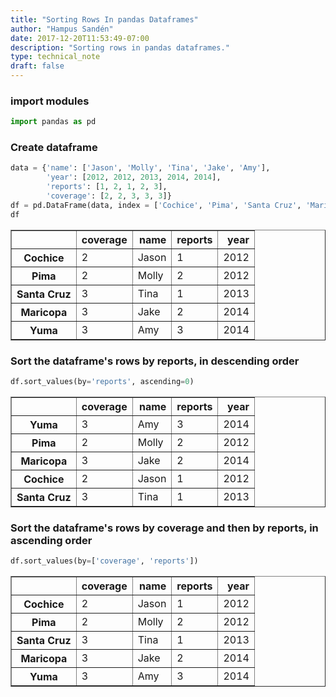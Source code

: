 ```yaml
---
title: "Sorting Rows In pandas Dataframes"
author: "Hampus Sandén"
date: 2017-12-20T11:53:49-07:00
description: "Sorting rows in pandas dataframes."
type: technical_note
draft: false
---
```

### import modules


```python
import pandas as pd
```

### Create dataframe


```python
data = {'name': ['Jason', 'Molly', 'Tina', 'Jake', 'Amy'], 
        'year': [2012, 2012, 2013, 2014, 2014], 
        'reports': [1, 2, 1, 2, 3],
        'coverage': [2, 2, 3, 3, 3]}
df = pd.DataFrame(data, index = ['Cochice', 'Pima', 'Santa Cruz', 'Maricopa', 'Yuma'])
df
```




<div>
<table border="1" class="dataframe">
  <thead>
    <tr style="text-align: right;">
      <th></th>
      <th>coverage</th>
      <th>name</th>
      <th>reports</th>
      <th>year</th>
    </tr>
  </thead>
  <tbody>
    <tr>
      <th>Cochice</th>
      <td>2</td>
      <td>Jason</td>
      <td>1</td>
      <td>2012</td>
    </tr>
    <tr>
      <th>Pima</th>
      <td>2</td>
      <td>Molly</td>
      <td>2</td>
      <td>2012</td>
    </tr>
    <tr>
      <th>Santa Cruz</th>
      <td>3</td>
      <td>Tina</td>
      <td>1</td>
      <td>2013</td>
    </tr>
    <tr>
      <th>Maricopa</th>
      <td>3</td>
      <td>Jake</td>
      <td>2</td>
      <td>2014</td>
    </tr>
    <tr>
      <th>Yuma</th>
      <td>3</td>
      <td>Amy</td>
      <td>3</td>
      <td>2014</td>
    </tr>
  </tbody>
</table>
</div>



### Sort the dataframe's rows by reports, in descending order


```python
df.sort_values(by='reports', ascending=0)
```




<div>
<table border="1" class="dataframe">
  <thead>
    <tr style="text-align: right;">
      <th></th>
      <th>coverage</th>
      <th>name</th>
      <th>reports</th>
      <th>year</th>
    </tr>
  </thead>
  <tbody>
    <tr>
      <th>Yuma</th>
      <td>3</td>
      <td>Amy</td>
      <td>3</td>
      <td>2014</td>
    </tr>
    <tr>
      <th>Pima</th>
      <td>2</td>
      <td>Molly</td>
      <td>2</td>
      <td>2012</td>
    </tr>
    <tr>
      <th>Maricopa</th>
      <td>3</td>
      <td>Jake</td>
      <td>2</td>
      <td>2014</td>
    </tr>
    <tr>
      <th>Cochice</th>
      <td>2</td>
      <td>Jason</td>
      <td>1</td>
      <td>2012</td>
    </tr>
    <tr>
      <th>Santa Cruz</th>
      <td>3</td>
      <td>Tina</td>
      <td>1</td>
      <td>2013</td>
    </tr>
  </tbody>
</table>
</div>



### Sort the dataframe's rows by coverage and then by reports, in ascending order


```python
df.sort_values(by=['coverage', 'reports'])
```




<div>
<table border="1" class="dataframe">
  <thead>
    <tr style="text-align: right;">
      <th></th>
      <th>coverage</th>
      <th>name</th>
      <th>reports</th>
      <th>year</th>
    </tr>
  </thead>
  <tbody>
    <tr>
      <th>Cochice</th>
      <td>2</td>
      <td>Jason</td>
      <td>1</td>
      <td>2012</td>
    </tr>
    <tr>
      <th>Pima</th>
      <td>2</td>
      <td>Molly</td>
      <td>2</td>
      <td>2012</td>
    </tr>
    <tr>
      <th>Santa Cruz</th>
      <td>3</td>
      <td>Tina</td>
      <td>1</td>
      <td>2013</td>
    </tr>
    <tr>
      <th>Maricopa</th>
      <td>3</td>
      <td>Jake</td>
      <td>2</td>
      <td>2014</td>
    </tr>
    <tr>
      <th>Yuma</th>
      <td>3</td>
      <td>Amy</td>
      <td>3</td>
      <td>2014</td>
    </tr>
  </tbody>
</table>
</div>


